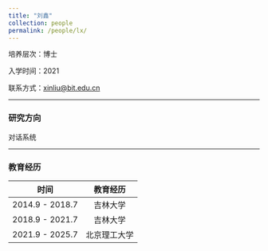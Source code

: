 ```yaml
---
title: "刘鑫"
collection: people
permalink: /people/lx/
---
```

培养层次：博士

入学时间：2021

联系方式：xinliu@bit.edu.cn

---

### 研究方向

对话系统

---

### 教育经历


| 时间 | 教育经历 |
| :-: | :-: |
| 2014.9 - 2018.7 | 吉林大学 |
| 2018.9 - 2021.7 | 吉林大学 |
| 2021.9 - 2025.7 | 北京理工大学 |
